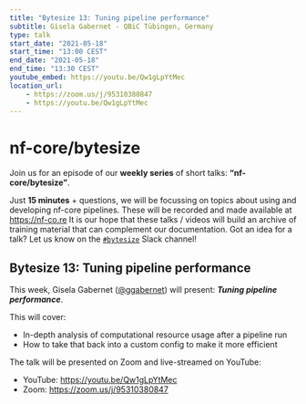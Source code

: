 ```yaml
---
title: "Bytesize 13: Tuning pipeline performance"
subtitle: Gisela Gabernet - QBiC Tübingen, Germany
type: talk
start_date: "2021-05-18"
start_time: "13:00 CEST"
end_date: "2021-05-18"
end_time: "13:30 CEST"
youtube_embed: https://youtu.be/Qw1gLpYtMec
location_url:
    - https://zoom.us/j/95310380847
    - https://youtu.be/Qw1gLpYtMec
---
```


# nf-core/bytesize

Join us for an episode of our **weekly series** of short talks: **“nf-core/bytesize”**.

Just **15 minutes** + questions, we will be focussing on topics about using and developing nf-core pipelines.
These will be recorded and made available at <https://nf-co.re>
It is our hope that these talks / videos will build an archive of training material that can complement our documentation.
Got an idea for a talk? Let us know on the [`#bytesize`](https://nfcore.slack.com/channels/bytesize) Slack channel!

## Bytesize 13: Tuning pipeline performance

This week, Gisela Gabernet ([@ggabernet](http://github.com/ggabernet/)) will present: _**Tuning pipeline performance**_.

This will cover:

* In-depth analysis of computational resource usage after a pipeline run
* How to take that back into a custom config to make it more efficient

The talk will be presented on Zoom and live-streamed on YouTube:

* YouTube: <https://youtu.be/Qw1gLpYtMec>
* Zoom: <https://zoom.us/j/95310380847>
